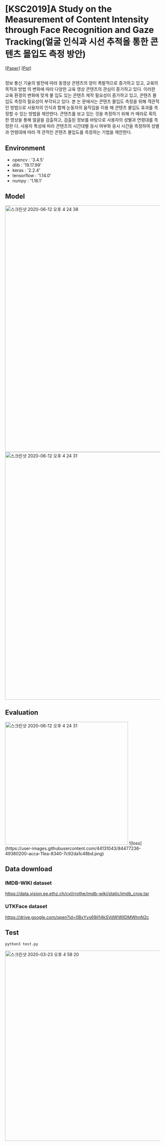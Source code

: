 # [KSC2019]A Study on the Measurement of Content Intensity through Face Recognition and Gaze Tracking(얼굴 인식과 시선 추적을 통한 콘텐츠 몰입도 측정 방안)


[[Paper](http://www.dbpia.co.kr/Journal/articleDetail?nodeId=NODE09301719&language=ko_KR)] [[Ppt](https://drive.google.com/open?id=1rMw_KV74t2mYoBclJsawVDMdCPEFsaPY)]

## 
정보 통신 기술의 발전에 따라 동영상 콘텐츠의 양이 폭발적으로 증가하고 있고, 교육의 목적과 방법
의 변화에 따라 다양한 교육 영상 콘텐츠의 관심이 증가하고 있다. 이러한 교육 환경의 변화에 맞게 몰 입도 있는 콘텐츠 제작 필요성이 증가하고 있고, 콘텐츠 몰입도 측정의 필요성이 부각되고 있다. 본 논 문에서는 콘텐츠 몰입도 측정을 위해 객관적인 방법으로 사용자의 인식과 함께 눈동자의 움직임을 이용 해 콘텐츠 몰입도 효과를 측정할 수 있는 방법을 제안한다. 콘텐츠를 보고 있는 것을 측정하기 위해 카 메라로 획득한 영상을 통해 얼굴을 검출하고, 검출된 정보를 바탕으로 사용자의 성별과 연령대를 측정한 다. 사용자 특성에 따라 콘텐츠의 시간대별 응시 여부와 응시 시간을 측정하여 성별과 연령대에 따라 객 관적인 콘텐츠 몰입도를 측정하는 기법을 제안한다.


## Environment 
- opencv : '3.4.5'
- dlib : '19.17.99'
- keras : '2.2.4'
- tensorflow : '1.14.0'
- numpy :  '1.16.1'

## Model
<img width="802" alt="스크린샷 2020-06-12 오후 4 24 38" src="https://user-images.githubusercontent.com/44131043/84476524-3f61cf00-acc9-11ea-86f5-c86fdf921715.png">
<img width="806" alt="스크린샷 2020-06-12 오후 4 24 31" src="https://user-images.githubusercontent.com/44131043/84476531-412b9280-acc9-11ea-9e69-f23d4ad75732.png">

## Evaluation
<img width="400" alt="스크린샷 2020-06-12 오후 4 24 31" src="https://user-images.githubusercontent.com/44131043/84477236-49380200-acca-11ea-8340-7c92da1c48bd.png">
![loss](https://user-images.githubusercontent.com/44131043/84477236-49380200-acca-11ea-8340-7c92da1c48bd.png)

## Data download

###  IMDB-WIKI dataset 
https://data.vision.ee.ethz.ch/cvl/rrothe/imdb-wiki/static/imdb_crop.tar

### UTKFace dataset

https://drive.google.com/open?id=0BxYys69jI14kSVdWWllDMWhnN2c

## Test
```python3 test.py```

<img width="619" alt="스크린샷 2020-03-23 오후 4 58 20" src="https://user-images.githubusercontent.com/44131043/77294369-84f4a880-6d27-11ea-869b-ab0aefda1765.png">



